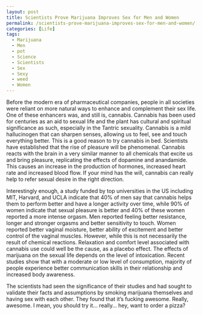 ```yaml
---
layout: post
title: Scientists Prove Marijuana Improves Sex for Men and Women
permalink: /scientists-prove-marijuana-improves-sex-for-men-and-women/
categories: [Life]
tags:
  - Marijuana
  - Men
  - pot
  - Science
  - Scientists
  - Sex
  - Sexy
  - weed
  - Women
---
```

Before the modern era of pharmaceutical companies, people in all societies were reliant on more natural ways to enhance and complement their sex life. One of these enhancers was, and still is, cannabis. Cannabis has been used for centuries as an aid to sexual life and the plant has cultural and spiritual significance as such, especially in the Tantric sexuality. Cannabis is a mild hallucinogen that can sharpen senses, allowing us to feel, see and touch everything better. This is a good reason to try cannabis in bed. Scientists have established that the rise of pleasure will be phenomenal. Cannabis reacts with the brain in a very similar manner to all chemicals that excite us and bring pleasure, replicating the effects of dopamine and anandamide. This causes an increase in the production of hormones, increased heart rate and increased blood flow. If your mind has the will, cannabis can really help to refer sexual desire in the right direction.

Interestingly enough, a study funded by top universities in the US including MIT, Harvard, and UCLA indicate that 40% of men say that cannabis helps them to perform better and have a longer activity over time, while 90% of women indicate that sexual pleasure is better and 40% of these women reported a more intense orgasm. Men reported feeling better resistance, longer and stronger orgasms and better sensitivity to touch. Women reported better vaginal moisture, better ability of excitement and better control of the vaginal muscles. However, while this is not necessarily the result of chemical reactions. Relaxation and comfort level associated with cannabis use could well be the cause, as a placebo effect. The effects of marijuana on the sexual life depends on the level of intoxication. Recent studies show that with a moderate or low level of consumption, majority of people experience better communication skills in their relationship and increased body awareness.

The scientists had seen the significance of their studies and had sought to validate their facts and assumptions by smoking marijuana themselves and having sex with each other. They found that it’s fucking awesome. Really, awesome. I mean, you should try it… really… hey, want to order a pizza?
